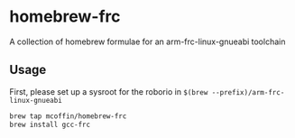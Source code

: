 # homebrew-frc

A collection of homebrew formulae for an arm-frc-linux-gnueabi toolchain

## Usage

First, please set up a sysroot for the roborio in `$(brew --prefix)/arm-frc-linux-gnueabi`

````bash
brew tap mcoffin/homebrew-frc
brew install gcc-frc
````

